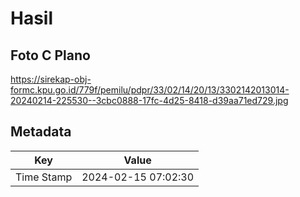 # Hasil

## Foto C Plano

https://sirekap-obj-formc.kpu.go.id/779f/pemilu/pdpr/33/02/14/20/13/3302142013014-20240214-225530--3cbc0888-17fc-4d25-8418-d39aa71ed729.jpg


## Metadata

| Key        | Value               |
| ---------- | ------------------- |
| Time Stamp | 2024-02-15 07:02:30 |



